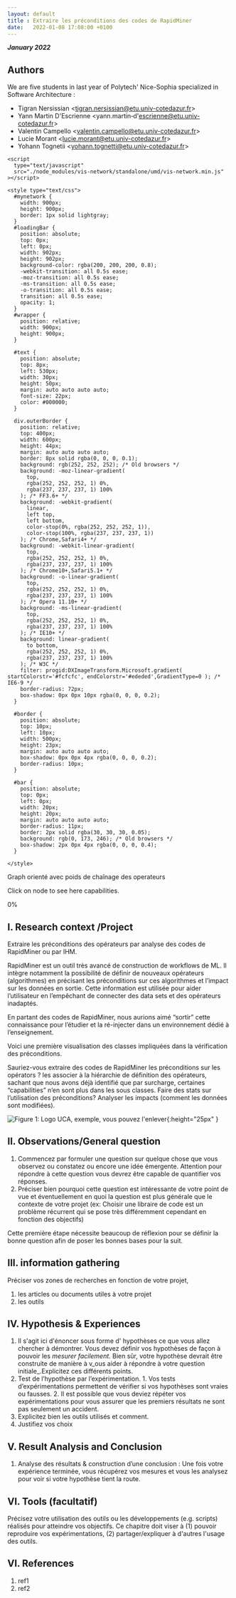 ```yaml
---
layout: default
title : Extraire les préconditions des codes de RapidMiner
date:   2022-01-08 17:08:00 +0100
---
```

**_January 2022_**

## Authors

We are five students in last year of Polytech' Nice-Sophia specialized in Software Architecture :

* Tigran Nersissian &lt;tigran.nersissian@etu.univ-cotedazur.fr&gt;
* Yann Martin D&#039;Escrienne &lt;yann.martin&dash;d&#039;escrienne@etu.univ-cotedazur.fr&gt;
* Valentin Campello &lt;valentin.campello@etu.univ-cotedazur.fr&gt;
* Lucie Morant &lt;lucie.morant@etu.univ-cotedazur.fr&gt;
* Yohann Tognetii  &lt;yohann.tognetti@etu.univ-cotedazur.fr&gt;
<html lang="en">
  <head>
    <title>Vis Network | Basic usage</title>

    <script
      type="text/javascript"
      src="./node_modules/vis-network/standalone/umd/vis-network.min.js"
    ></script>

    <style type="text/css">
      #mynetwork {
        width: 900px;
        height: 900px;
        border: 1px solid lightgray;
      }
      #loadingBar {
        position: absolute;
        top: 0px;
        left: 0px;
        width: 902px;
        height: 902px;
        background-color: rgba(200, 200, 200, 0.8);
        -webkit-transition: all 0.5s ease;
        -moz-transition: all 0.5s ease;
        -ms-transition: all 0.5s ease;
        -o-transition: all 0.5s ease;
        transition: all 0.5s ease;
        opacity: 1;
      }
      #wrapper {
        position: relative;
        width: 900px;
        height: 900px;
      }
      
      #text {
        position: absolute;
        top: 8px;
        left: 530px;
        width: 30px;
        height: 50px;
        margin: auto auto auto auto;
        font-size: 22px;
        color: #000000;
      }
      
      div.outerBorder {
        position: relative;
        top: 400px;
        width: 600px;
        height: 44px;
        margin: auto auto auto auto;
        border: 8px solid rgba(0, 0, 0, 0.1);
        background: rgb(252, 252, 252); /* Old browsers */
        background: -moz-linear-gradient(
          top,
          rgba(252, 252, 252, 1) 0%,
          rgba(237, 237, 237, 1) 100%
        ); /* FF3.6+ */
        background: -webkit-gradient(
          linear,
          left top,
          left bottom,
          color-stop(0%, rgba(252, 252, 252, 1)),
          color-stop(100%, rgba(237, 237, 237, 1))
        ); /* Chrome,Safari4+ */
        background: -webkit-linear-gradient(
          top,
          rgba(252, 252, 252, 1) 0%,
          rgba(237, 237, 237, 1) 100%
        ); /* Chrome10+,Safari5.1+ */
        background: -o-linear-gradient(
          top,
          rgba(252, 252, 252, 1) 0%,
          rgba(237, 237, 237, 1) 100%
        ); /* Opera 11.10+ */
        background: -ms-linear-gradient(
          top,
          rgba(252, 252, 252, 1) 0%,
          rgba(237, 237, 237, 1) 100%
        ); /* IE10+ */
        background: linear-gradient(
          to bottom,
          rgba(252, 252, 252, 1) 0%,
          rgba(237, 237, 237, 1) 100%
        ); /* W3C */
        filter: progid:DXImageTransform.Microsoft.gradient( startColorstr='#fcfcfc', endColorstr='#ededed',GradientType=0 ); /* IE6-9 */
        border-radius: 72px;
        box-shadow: 0px 0px 10px rgba(0, 0, 0, 0.2);
      }
      
      #border {
        position: absolute;
        top: 10px;
        left: 10px;
        width: 500px;
        height: 23px;
        margin: auto auto auto auto;
        box-shadow: 0px 0px 4px rgba(0, 0, 0, 0.2);
        border-radius: 10px;
      }
      
      #bar {
        position: absolute;
        top: 0px;
        left: 0px;
        width: 20px;
        height: 20px;
        margin: auto auto auto auto;
        border-radius: 11px;
        border: 2px solid rgba(30, 30, 30, 0.05);
        background: rgb(0, 173, 246); /* Old browsers */
        box-shadow: 2px 0px 4px rgba(0, 0, 0, 0.4);
      }
      
    </style>
  </head>
  <body>
    <p>Graph orienté avec poids de chaînage des operateurs</p>
    <p id="demo">Click on node to see here capabilities.</p>
    <div id="wrapper">
      <div id="mynetwork"></div>
      <div id="loadingBar">
        <div class="outerBorder">
          <div id="text">0%</div>
          <div id="border">
            <div id="bar"></div>
          </div>
        </div>
      </div>
    </div>
    <script src="app.js"></script>
    
  </body>
</html>



## I. Research context /Project
Extraire les préconditions des opérateurs par analyse des codes de RapidMiner ou par IHM.

RapidMiner est un outil très avancé de construction de workflows de ML.
Il intègre notamment la possibilité de définir de nouveaux opérateurs (algorithmes) en précisant les préconditions sur ces algorithmes et l’impact sur les données en sortie. Cette information est utilisée pour aider l’utilisateur en l’empêchant de connecter des data sets et des opérateurs inadaptés. 

En partant des codes de RapidMiner, nous aurions aimé “sortir” cette connaissance pour l’étudier et la ré-injecter dans un environnement dédié à l’enseignement.

Voici une première visualisation des classes impliquées dans la vérification des préconditions.

Sauriez-vous extraire des codes de RapidMiner
les préconditions sur les opérators ? les associer à la hiérarchie de définition des opérateurs, sachant que nous avons déjà identifié que par surcharge, certaines “capabilities” n’en sont plus dans les sous classes.
Faire des stats sur l’utilisation des préconditions?
Analyser les impacts (comment les données sont modifiées).


![Figure 1: Logo UCA, exemple, vous pouvez l'enlever](../assets/model/UCAlogoQlarge.png){:height="25px" }


## II. Observations/General question

1. Commencez par formuler une question sur quelque chose que vous observez ou constatez ou encore une idée émergente. Attention pour répondre à cette question vous devrez être capable de quantifier vos réponses.
2. Préciser bien pourquoi cette question est intéressante de votre point de vue et éventuellement en quoi la question est plus générale que le contexte de votre projet \(ex: Choisir une libraire de code est un problème récurrent qui se pose très différemment cependant en fonction des objectifs\)

Cette première étape nécessite beaucoup de réflexion pour se définir la bonne question afin de poser les bonnes bases pour la suit.

## III. information gathering

Préciser vos zones de recherches en fonction de votre projet,

1. les articles ou documents utiles à votre projet
2. les outils
 
## IV. Hypothesis & Experiences

1. Il s'agit ici d'énoncer sous forme d' hypothèses ce que vous allez chercher à démontrer. Vous devez définir vos hypothèses de façon à pouvoir les _mesurer facilement._ Bien sûr, votre hypothèse devrait être construite de manière à v_ous aider à répondre à votre question initiale_.Explicitez ces différents points.
2. Test de l’hypothèse par l’expérimentation. 1. Vos tests d’expérimentations permettent de vérifier si vos hypothèses sont vraies ou fausses. 2. Il est possible que vous deviez répéter vos expérimentations pour vous assurer que les premiers résultats ne sont pas seulement un accident.
3. Explicitez bien les outils utilisés et comment.
4. Justifiez vos choix

## V. Result Analysis and Conclusion

1. Analyse des résultats & construction d’une conclusion : Une fois votre expérience terminée, vous récupérez vos mesures et vous les analysez pour voir si votre hypothèse tient la route. 

## VI. Tools \(facultatif\)

Précisez votre utilisation des outils ou les développements \(e.g. scripts\) réalisés pour atteindre vos objectifs. Ce chapitre doit viser à \(1\) pouvoir reproduire vos expérimentations, \(2\) partager/expliquer à d'autres l'usage des outils.

## VI. References

1. ref1
1. ref2
